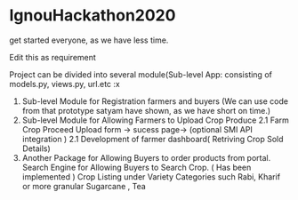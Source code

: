# IgnouHackathon2020


get started everyone, as we have less time.


Edit this as requirement

Project can be divided into several module(Sub-level App: consisting of models.py, views.py, url.etc :x
1. Sub-level Module for Registration farmers and buyers
  (We can use code from that prototype satyam have shown, as we have short on time.)
2. Sub-level Module for Allowing Farmers to Upload Crop Produce
  2.1 Farm Crop Proceed Upload form -> sucess page-> (optional SMI API integration )
  2.1 Development of farmer dashboard( Retriving Crop Sold Details)
3. Another Package for Allowing Buyers to order products from portal. 
   Search Engine for Allowing Buyers to Search Crop. ( Has been implemented )
   Crop Listing under Variety Categories such Rabi, Kharif or more granular Sugarcane , Tea  
